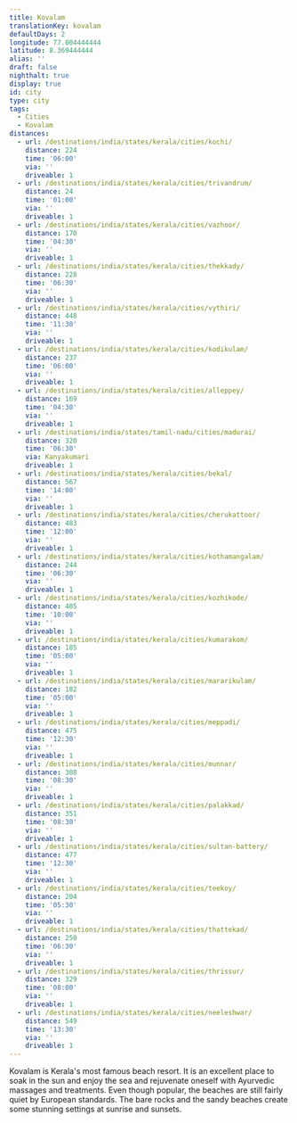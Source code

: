 ```yaml
---
title: Kovalam
translationKey: kovalam
defaultDays: 2
longitude: 77.004444444
latitude: 8.369444444
alias: ''
draft: false
nighthalt: true
display: true
id: city
type: city
tags:
  - Cities
  - Kovalam
distances:
  - url: /destinations/india/states/kerala/cities/kochi/
    distance: 224
    time: '06:00'
    via: ''
    driveable: 1
  - url: /destinations/india/states/kerala/cities/trivandrum/
    distance: 24
    time: '01:00'
    via: ''
    driveable: 1
  - url: /destinations/india/states/kerala/cities/vazhoor/
    distance: 170
    time: '04:30'
    via: ''
    driveable: 1
  - url: /destinations/india/states/kerala/cities/thekkady/
    distance: 228
    time: '06:30'
    via: ''
    driveable: 1
  - url: /destinations/india/states/kerala/cities/vythiri/
    distance: 448
    time: '11:30'
    via: ''
    driveable: 1
  - url: /destinations/india/states/kerala/cities/kodikulam/
    distance: 237
    time: '06:00'
    via: ''
    driveable: 1
  - url: /destinations/india/states/kerala/cities/alleppey/
    distance: 169
    time: '04:30'
    via: ''
    driveable: 1
  - url: /destinations/india/states/tamil-nadu/cities/madurai/
    distance: 320
    time: '06:30'
    via: Kanyakumari
    driveable: 1
  - url: /destinations/india/states/kerala/cities/bekal/
    distance: 567
    time: '14:00'
    via: ''
    driveable: 1
  - url: /destinations/india/states/kerala/cities/cherukattoor/
    distance: 483
    time: '12:00'
    via: ''
    driveable: 1
  - url: /destinations/india/states/kerala/cities/kothamangalam/
    distance: 244
    time: '06:30'
    via: ''
    driveable: 1
  - url: /destinations/india/states/kerala/cities/kozhikode/
    distance: 405
    time: '10:00'
    via: ''
    driveable: 1
  - url: /destinations/india/states/kerala/cities/kumarakom/
    distance: 185
    time: '05:00'
    via: ''
    driveable: 1
  - url: /destinations/india/states/kerala/cities/mararikulam/
    distance: 182
    time: '05:00'
    via: ''
    driveable: 1
  - url: /destinations/india/states/kerala/cities/meppadi/
    distance: 475
    time: '12:30'
    via: ''
    driveable: 1
  - url: /destinations/india/states/kerala/cities/munnar/
    distance: 308
    time: '08:30'
    via: ''
    driveable: 1
  - url: /destinations/india/states/kerala/cities/palakkad/
    distance: 351
    time: '08:30'
    via: ''
    driveable: 1
  - url: /destinations/india/states/kerala/cities/sultan-battery/
    distance: 477
    time: '12:30'
    via: ''
    driveable: 1
  - url: /destinations/india/states/kerala/cities/teekoy/
    distance: 204
    time: '05:30'
    via: ''
    driveable: 1
  - url: /destinations/india/states/kerala/cities/thattekad/
    distance: 250
    time: '06:30'
    via: ''
    driveable: 1
  - url: /destinations/india/states/kerala/cities/thrissur/
    distance: 329
    time: '08:00'
    via: ''
    driveable: 1
  - url: /destinations/india/states/kerala/cities/neeleshwar/
    distance: 549
    time: '13:30'
    via: ''
    driveable: 1
---
```



























































































































































Kovalam is Kerala's most famous beach resort. It is an excellent place to soak in the sun and enjoy the sea and rejuvenate oneself with Ayurvedic massages and treatments. Even though popular, the beaches are still fairly quiet by European standards. The bare rocks and the sandy beaches create some stunning settings at sunrise and sunsets.